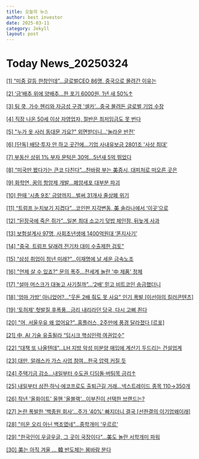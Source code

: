 ```yaml
---
title: 오늘의 뉴스
author: best investor
date: 2025-03-11
category: Jekyll
layout: post
---
```


# Today News_20250324

[[1]  “미중 갈등 한창인데”…글로벌CEO 86명, 중국으로 몰려간 이유는](http://v.daum.net/v/20250323202700279)

[[2]  ‘금’배추 위에 양배추…한 포기 6000원, 1년 새 50%↑](http://v.daum.net/v/20250323113512726)

[[3]  팀 쿡, 가수 헨리와 자금성 구경 '셀카'…중국 몰려든 글로벌 기업 수장](http://v.daum.net/v/20250323191537492)

[[4]  직장 나온 50세 이상 자영업자, 절반은 최저임금도 못 번다](http://v.daum.net/v/20250323190303373)

[[5]  "누가 옷 사러 동대문 가요?" 외면받더니…'놀라운 반전'](http://v.daum.net/v/20250323182402843)

[[6]  [단독] 배당·투자 안 하고 곳간에…기업 사내유보금 2801조 '사상 최대'](http://v.daum.net/v/20250323075302873)

[[7]  부동산 상위 1% 부자 문턱은 30억…5년새 5억 뛰었다](http://v.daum.net/v/20250323110803098)

[[8]  “미국만 봤다가는 큰코 다친다”...찬바람 부는 美증시, 대피처로 떠오른 곳은](http://v.daum.net/v/20250323055700841)

[[9]  화학연, 꿈의 항암제 개발…폐암세포 대부분 파괴](http://v.daum.net/v/20250323212117823)

[[10]  한때 '시총 9조' 금양까지…벌써 31개사 줄상폐 위기](http://v.daum.net/v/20250323173703986)

[[11]  “트럼프 눈치보기 지겹다”...코인판 지각변동, 美 솔라나에서 ‘이곳’으로](http://v.daum.net/v/20250324000300702)

[[12]  “된장국에 죽은 쥐가”...일본 최대 소고기 덮밥 체인점, 뒤늦게 사과](http://v.daum.net/v/20250323165113967)

[[13]  보험설계사 97명, 사회초년생에 1400억원대 ‘폰지사기’](http://v.daum.net/v/20250323145009472)

[[14]  "중국, 트럼프 달래려 전기차 대미 수출제한 검토"](http://v.daum.net/v/20250322233306592)

[[15]  “삼성 취업이 청년 미래?”…이재명에 날 세운 금속노조](http://v.daum.net/v/20250322110411230)

[[16]  "언제 살 수 있죠?" 문의 폭주…전세계 놀란 '中 제품' 정체](http://v.daum.net/v/20250323182003792)

[[17]  “설마 머스크가 대놓고 사기칠까”…‘2배’ 믿고 비트코인 송금했더니](http://v.daum.net/v/20250323103904465)

[[18]  '엄마 가방' 아니었어?…"웃돈 2배 줘도 못 사요" 인기 폭발 [이선아의 킬러콘텐츠]](http://v.daum.net/v/20250322080902427)

[[19]  ‘토허제’ 헛발질 후폭풍…금리 내리라던 당국, 다시 고삐 죈다](http://v.daum.net/v/20250323180133484)

[[20]  "어, 서울우유 왜 없어요?"..홈플러스, 2주만에 풍경 달라졌다 [르포]](http://v.daum.net/v/20250323153408714)

[[21]  中, AI 기술 유출될라 “딥시크 핵심인력 여권압수”](http://v.daum.net/v/20250322154802243)

[[22]  “대책 또 나올텐데”…LH 지방 악성 미분양 매입에 계산기 두드리는 건설업계](http://v.daum.net/v/20250323060119943)

[[23]  대만, 알래스카 가스 사업 참여...한국 압력 커질 듯](http://v.daum.net/v/20250323102025077)

[[24]  주택기금 감소…내일부터 수도권 디딤돌·버팀목 금리↑](http://v.daum.net/v/20250323050900651)

[[25]  내일부터 삼전·하닉·에코프로도 출퇴근길 거래…넥스트레이드 종목 110→350개](http://v.daum.net/v/20250323085611564)

[[26]  작년 '올화이트' 올핸 '올블랙'…이부진이 선택한 브랜드는?](http://v.daum.net/v/20250323082801281)

[[27]  논란 폭발한 '백종원 회사'…주가 '40%' 빠지더니 결국 [선한결의 이기업왜이래]](http://v.daum.net/v/20250322080702410)

[[28]  "미운 오리 아닌 백조였네"…중학개미 '우르르'](http://v.daum.net/v/20250322085430806)

[[29]  "한국인이 우글우글, 그 곳이 국장이다"…美도 놀란 서학개미 파워](http://v.daum.net/v/20250323070027326)

[[30]  美는 아직 겨울 … 韓 반도체는 봄바람 분다](http://v.daum.net/v/20250323161800071)

